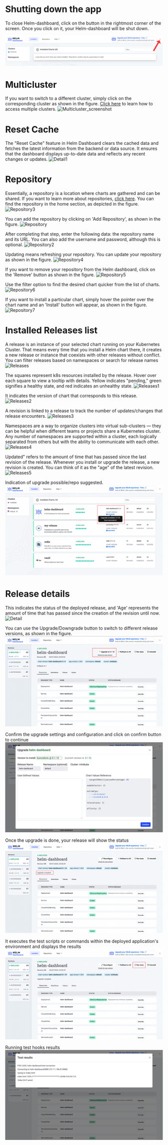 # Shutting down the app
To close Helm-dashboard, click on the button in the rightmost corner of the screen. Once you click on it, your Helm-dashboard will be shut down.

![Shutdown_screenshot](images/screenshot_shut_down.png)

# Multicluster
If you want to switch to a different cluster, simply click on the corresponding cluster as shown in the figure. [Click here](https://kubernetes.io/docs/tasks/access-application-cluster/configure-access-multiple-clusters/) to learn how to access multiple clusters.
![Multicluster_screenshot](images/screenshot_multicluster.png)

# Reset Cache
The "Reset Cache" feature in Helm Dashboard clears the cached data and fetches the latest information from the backend or data source. It ensures that the dashboard displays up-to-date data and reflects any recent changes or updates.
![Detail1](images/screenshot_release_detail1.png)

# Repository
Essentially, a repository is a location where charts are gathered and can be shared. If you want to learn more about repositories, [click here](https://helm.sh/docs/topics/chart_repository/). You can find the repository in the home section, as depicted in the figure.
![Repository3](images/screenshot_repository3.png)

You can add the repository by clicking on 'Add Repository', as shown in the figure.
![Repository](images/screenshot_repository.png)

After completing that step, enter the following data: the repository name and its URL. You can also add the username and password, although this is optional.
![Repository2](images/screenshot_repository2.png)

Updating means refreshing your repository. You can update your repository as shown in the figure.
![Repository4](images/screenshot_repository4.png)

If you want to remove your repository from the Helm dashboard, click on the 'Remove' button as shown in the figure.
![Repository5](images/screenshot_repository5.png)

Use the filter option to find the desired chart quicker from the list of charts.
![Repository6](images/screenshot_repository6.png)

If you want to install a particular chart, simply hover the pointer over the chart name and an 'Install' button will appear, as shown in the figure.
![Repository7](images/screenshot_repository7.png)

# Installed Releases list
A release is an instance of your selected chart running on your Kubernetes Cluster. That means every time that you install a Helm chart there, it creates a new release or instance that coexists with other releases without conflict. You can filter releases based on namespaces or search for release names 
![Releases](images/screenshot_release.png)

The squares represent k8s resources installed by the release. Hover over each square to view a tooltip with details. Yellow indicates "pending," green signifies a healthy state, and red indicates an unhealthy state.
![Releases1](images/screenshot_release1.png)

It indicates the version of chart that corresponds to this release.
![Releases2](images/screenshot_release2.png)

A revision is linked to a release to track the number of updates/changes that release encounters.
![Releases3](images/screenshot_release3.png)
 
Namespaces are a way to organize clusters into virtual sub-clusters — they can be helpful when different teams or projects share a Kubernetes cluster. Any number of namespaces are supported within a cluster, each logically separated from others but with the ability to communicate with each other.
![Releases4](images/screenshot_release4.png)

Updated" refers to the amount of time that has passed since the last revision of the release. Whenever you install or upgrade the release, a new revision is created. You can think of it as the "age" of the latest revision.
![Releases5](images/screenshot_release5.png)

Indication of upgrade possible/repo suggested.
![Release6](images/screenshot_upgrade_available.png)

# Release details
This indicates the status of the deployed release, and 'Age' represents the amount of time that has passed since the creation of the revision until now.
![Detail](images/screenshot_release_detail.png)

You can use the Upgrade/Downgrade button to switch to different release versions, as shown in the figure.
![Detail1](images/screenshot_upgrade_available2.png)

Confirm the upgrade settings and configuration and click on confirm button to continue
![Detail2](images/screenshot_upgrade_confirmation.png)

Once the upgrade is done, your release will show the status 
![Detail3](images/screenshot_upgrade_complete.png)

It executes the test scripts or commands within the deployed application's environment and displays the results
![Detail4](images/screenshot_run_tests.png)

Running test hooks results 
![Detail5](images/screenshot_test_results.png)





